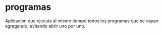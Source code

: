 # programas
Aplicación que ejecuta al mismo tiempo todos los programas que se vayan agregando, evitando abrir uno por uno. 
